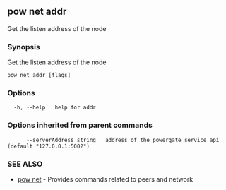 ## pow net addr

Get the listen address of the node

### Synopsis

Get the listen address of the node

```
pow net addr [flags]
```

### Options

```
  -h, --help   help for addr
```

### Options inherited from parent commands

```
      --serverAddress string   address of the powergate service api (default "127.0.0.1:5002")
```

### SEE ALSO

* [pow net](pow_net.md)	 - Provides commands related to peers and network

